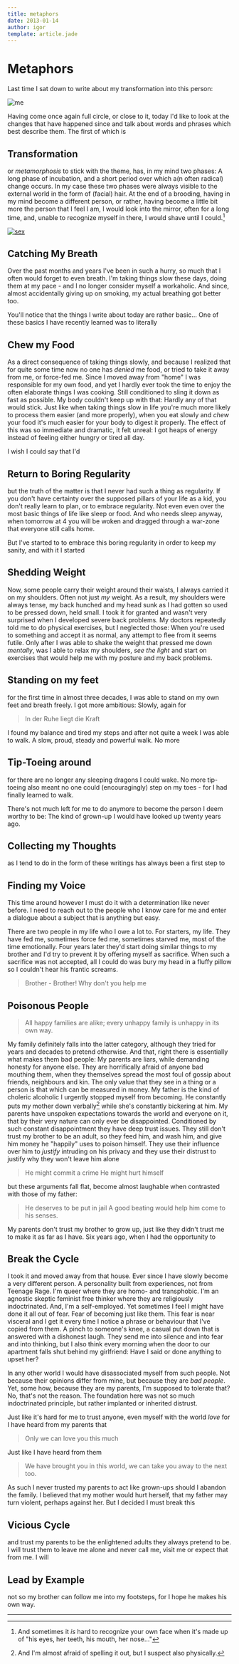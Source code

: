 ```yaml
---
title: metaphors
date: 2013-01-14
author: igor
template: article.jade
---
```


# Metaphors

Last time I sat down to write about my transformation into this person:

![me](/igor/at/oscon)

Having come once again full circle, or close to it, today I'd like to look at the changes that have happened since and talk about words and phrases which best describe them.
The first of which is

## Transformation

or *metamorphosis* to stick with the theme, has, in my mind two phases: A long phase of incubation, and a short period over which a(n often radical) change occurs.
In my case these two phases were always visible to the external world in the form of (facial) hair.
At the end of a brooding, having in my mind become a different person, or rather, having become a little bit more the person that I feel I am, I would look into the mirror, often for a long time, and, unable to recognize myself in there, I would shave until I could.[^1]

[![sex](/igor/is/sex)](http://instagram.com/p/TRckanqrEW/)

## Catching My Breath

Over the past months and years I've been in such a hurry, so much that I often would forget to even breath.
I'm taking things slow these days, doing them at my pace - and I no longer consider myself a workaholic.
And since, almost accidentally giving up on smoking, my actual breathing got better too.

You'll notice that the things I write about today are rather basic… One of these basics I have recently learned was to literally

## Chew my Food

As a direct consequence of taking things slowly, and because I realized that for quite some time now no one has *denied* me food, or tried to take it away from me, or force-fed me.
Since I moved away from "home" I was responsible for my own food, and yet I hardly ever took the time to enjoy the often elaborate things I was cooking.
Still conditioned to sling it down as fast as possible.
My body couldn't keep up with that: Hardly any of that would stick.
Just like when taking things slow in life you're much more likely to process them easier (and more properly), when you eat slowly and *chew* your food it's much easier for your body to digest it properly.
The effect of this was so immediate and dramatic, it felt unreal: I got heaps of energy instead of feeling either hungry or tired all day.

I wish I could say that I'd

## Return to Boring Regularity

but the truth of the matter is that I never had such a thing as regularity.
If you don't have certainty over the supposed pillars of your life as a kid, you don't really learn to plan, or to embrace regularity.
Not even even over the most basic things of life like sleep or food.
And who needs sleep anyway, when tomorrow at 4 you will be woken and dragged through a war-zone that everyone still calls home.

But I've started to to embrace this boring regularity in order to keep my sanity, and with it I started

## Shedding Weight

Now, some people carry their weight around their waists, I always carried it on my shoulders.
Often not just *my* weight.
As a result, my shoulders were always tense, my back hunched and my head sunk as I had gotten so used to be pressed down, held small.
I took it for granted and wasn't very surprised when I developed severe back problems.
My doctors repeatedly told me to do physical exercises, but I neglected those: When you're used to something and accept it as normal, any attempt to flee from it seems futile.
Only after I was able to shake the weight that pressed me down *mentally*, was I able to relax my shoulders, *see the light* and start on exercises that would help me with my posture and my back problems.

## Standing on my feet

for the first time in almost three decades, I was able to stand on my own feet and breath freely.
I got more ambitious: Slowly, again for

> In der Ruhe liegt die Kraft

I found my balance and tired my steps and after not quite a week I was able to walk.
A slow, proud, steady and powerful walk.
No more

## Tip-Toeing around

for there are no longer any sleeping dragons I could wake.
No more tip-toeing also meant no one could (encouragingly) step on my toes - for I had finally learned to walk.

There's not much left for me to do anymore to become the person I deem worthy to be: The kind of grown-up I would have looked up twenty years ago.

## Collecting my Thoughts

as I tend to do in the form of these writings has always been a first step to

## Finding my Voice

This time around however I must do it with a determination like never before.
I need to reach out to the people who I know care for me and enter a dialogue about a subject that is anything but easy.

There are two people in my life who I owe a lot to.
For starters, my life.
They have fed me, sometimes force fed me, sometimes starved me, most of the time emotionally.
Four years later they'd start doing similar things to my brother and I'd try to prevent it by offering myself as sacrifice.
When such a sacrifice was not accepted, all I could do was bury my head in a fluffy pillow so I couldn't hear his frantic screams.

> Brother - Brother! Why don't you help me

## Poisonous People

> All happy families are alike; every unhappy family is unhappy in its own way.

My family definitely falls into the latter category, although they tried for years and decades to pretend otherwise.
And that, right there is essentially what makes them bad people: My parents are liars, while demanding honesty for anyone else.
They are horrifically afraid of anyone bad mouthing them, when they themselves spread the most foul of gossip about friends, neighbours and kin.
The only value that they see in a thing or a person is that which can be measured in money.
My father is the kind of choleric alcoholic I urgently stopped myself from becoming.
He constantly puts my mother down verbally[^2] while she's constantly bickering at him.
My parents have unspoken expectations towards the world and everyone on it, that by their very nature can only ever be disappointed.
Conditioned by such constant disappointment they have deep trust issues.
They still don't trust my brother to be an adult, so they feed him, and wash him, and give him money he "happily" uses to poison himself.
They use their influence over him to *justify* intruding on his privacy and they use their distrust to justify why they won't leave him alone

> He might commit a crime He might hurt himself

but these arguments fall flat, become almost laughable when contrasted with those of my father:

> He deserves to be put in jail A good beating would help him come to his senses.

My parents don't trust my brother to grow up, just like they didn't trust me to make it as far as I have.
Six years ago, when I had the opportunity to

## Break the Cycle

I took it and moved away from that house.
Ever since I have slowly become a very different person.
A personality built from experiences, not from Teenage Rage.
I'm queer where they are homo- and transphobic.
I'm an agnostic skeptic feminist free thinker where they are religiously indoctrinated.
And, I'm a self-employed.
Yet sometimes I feel I might have done it all out of fear.
Fear of becoming just like them.
This fear is near visceral and I get it every time I notice a phrase or behaviour that I've copied from them.
A pinch to someone's knee, a casual put down that is answered with a dishonest laugh.
They send me into silence and into fear and into thinking, but I also think every morning when the door to our apartment falls shut behind my girlfriend: Have I said or done anything to upset her?

In any other world I would have disassociated myself from such people.
Not because their opinions differ from mine, but because they are *bad people*.
Yet, some how, because they are my parents, I'm supposed to tolerate that? No, that's not the reason.
The foundation here was not so much indoctrinated principle, but rather implanted or inherited distrust.

Just like it's hard for me to trust anyone, even myself with the world *love* for I have heard from my parents that

> Only we can love you this much

Just like I have heard from them

> We have brought you in this world, we can take you away to the next too.

As such I never trusted my parents to act like grown-ups should I abandon the family.
I believed that my mother would hurt herself, that my father may turn violent, perhaps against her.
But I decided I must break this

## Vicious Cycle

and trust my parents to be the enlightened adults they always pretend to be.
I will trust them to leave me alone and never call me, visit me or expect that from me.
I will

## Lead by Example

not so my brother can follow me into my footsteps, for I hope he makes his own way.

----

[^1]:  And sometimes it *is* hard to recognize your own face when it's made up of "his eyes, her teeth, his mouth, her nose…"
[^2]:  And I'm almost afraid of spelling it out, but I suspect also physically.
